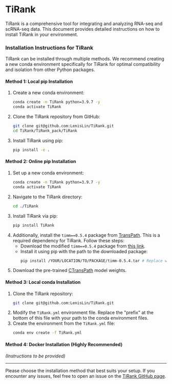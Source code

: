 
# TiRank
TiRank is a comprehensive tool for integrating and analyzing RNA-seq and scRNA-seq data. This document provides detailed instructions on how to install TiRank in your environment.

### Installation Instructions for TiRank

TiRank can be installed through multiple methods. We recommend creating a new conda environment specifically for TiRank for optimal compatibility and isolation from other Python packages.

#### Method 1: Local pip Installation
1. Create a new conda environment:
   ```bash
   conda create -n TiRank python=3.9.7 -y
   conda activate TiRank
   ```
2. Clone the TiRank repository from GitHub:
   ```bash
   git clone git@github.com:LenisLin/TiRank.git
   cd TiRank/TiRank_pack/TiRank
   ```
3. Install TiRank using pip:
   ```bash
   pip install -e .
   ```

#### Method 2: Online pip Installation
1. Set up a new conda environment:
   ```bash
   conda create -n TiRank python=3.9.7 -y
   conda activate TiRank
   ```
2. Navigate to the TiRank directory:
   ```bash
   cd ./TiRank
   ```
3. Install TiRank via pip:
   ```bash
   pip install TiRank
   ```
4. Additionally, install the `timm==0.5.4` package from [TransPath](https://github.com/Xiyue-Wang/TransPath). This is a required dependency for TiRank. Follow these steps:
   - Download the modified `timm==0.5.4` package from [this link](https://drive.google.com/file/d/1JV7aj9rKqGedXY1TdDfi3dP07022hcgZ/view?pli=1).
   - Install it using pip with the path to the downloaded package:
     ```bash
     pip install /YOUR/LOCATION/TO/PACKAGE/timm-0.5.4.tar # Replace with your actual path
     ```
5. Download the pre-trained [CTransPath](https://drive.google.com/file/d/1DoDx_70_TLj98gTf6YTXnu4tFhsFocDX/view) model weights.

#### Method 3: Local conda Installation
1. Clone the TiRank repository:
   ```bash
   git clone git@github.com:LenisLin/TiRank.git
   ```
2. Modify the `TiRank.yml` environment file. Replace the "prefix" at the bottom of this file with your path to the conda environment files.
3. Create the environment from the `TiRank.yml` file:
   ```bash
   conda env create -f TiRank.yml
   ```

#### Method 4: Docker Installation (Highly Recommended)
_(Instructions to be provided)_

---

Please choose the installation method that best suits your setup. If you encounter any issues, feel free to open an issue on the [TiRank GitHub page](https://github.com/LenisLin/TiRank).
